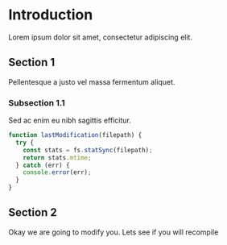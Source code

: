 # Introduction

Lorem ipsum dolor sit amet, consectetur adipiscing elit.

## Section 1

Pellentesque a justo vel massa fermentum aliquet.

### Subsection 1.1

Sed ac enim eu nibh sagittis efficitur.

```javascript
function lastModification(filepath) {
  try {
    const stats = fs.statSync(filepath);
    return stats.mtime;
  } catch (err) {
    console.error(err);
  }
}
```

## Section 2

Okay we are going to modify you. Lets see if you will recompile
